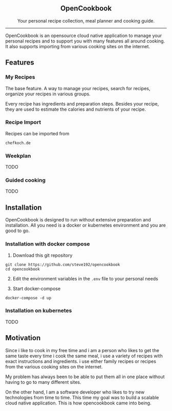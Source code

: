 ## <center>OpenCookbook</center>
<center>Your personal recipe collection, meal planner and cooking guide.</center>

-----
OpenCookbook is an opensource cloud native application to manage your personal recipes and to support you with many features all around cooking.
It also supports importing from various cooking sites on the internet.


## Features
### My Recipes
The base feature. A way to manage your recipes, search for recipes, organize your recipes in various groups.

Every recipe has ingredients and preparation steps. Besides your recipe, they are used to estimate the calories and nutrients of your recipe.

### Recipe Import
Recipes can be imported from
```
chefkoch.de
```
### Weekplan
TODO

### Guided cooking
TODO

## Installation
OpenCookbook is designed to run without extensive preparation and installation. All you need is a docker or kubernetes environment and you are good to go.

### Installation with docker compose

1. Download this git repository
```
git clone https://github.com/steve192/opencookbook
cd opencookbook
```

2. Edit the environment variables in the ```.env``` file to your personal needs

3. Start docker-compose
```
docker-compose -d up
```
### Installation on kubernetes
TODO
## Motivation
Since i like to cook in my free time and i am a person who likes to get the same taste every time i cook the same meal, i use a variety of recipes with exact instructions and ingredients. i use either family recipes or recipes from the various cooking sites on the internet.

My problem has always been to be able to put them all in one place without having to go to many different sites.


On the other hand, I am a software developer who likes to try new technologies from time to time. This time my goal was to build a scalable cloud native application. This is how opencookbook came into being.


